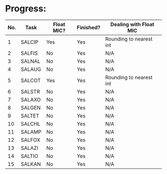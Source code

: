 # Progress:

|No.| Task | Float MIC? | Finished?| Dealing with Float MIC |
|----|----|----|----|----|
|1  | SALCIP | Yes | Yes  | Rounding to nearest int
|2  | SALFIS | No  | Yes | N/A
|3  | SALNAL | No  | Yes | N/A
|4  | SALAUG | No  | Yes | N/A
|5  | SALCOT | Yes | Yes | Rounding to nearest int
|6  | SALSTR | No  | Yes | N/A
|7  | SALAXO | No  | Yes | N/A
|8  | SALGEN | No  | Yes | N/A
|9  | SALTET | No  | Yes | N/A
|10 | SALCHL | No  | Yes | N/A
|11 | SALAMP | No  | Yes | N/A
|12 | SALFOX | No  | Yes | N/A
|13 | SALAZI | No  | Yes | N/A
|14 | SALTIO | No  | Yes | N/A
|15 | SALKAN | No  | Yes | N/A
